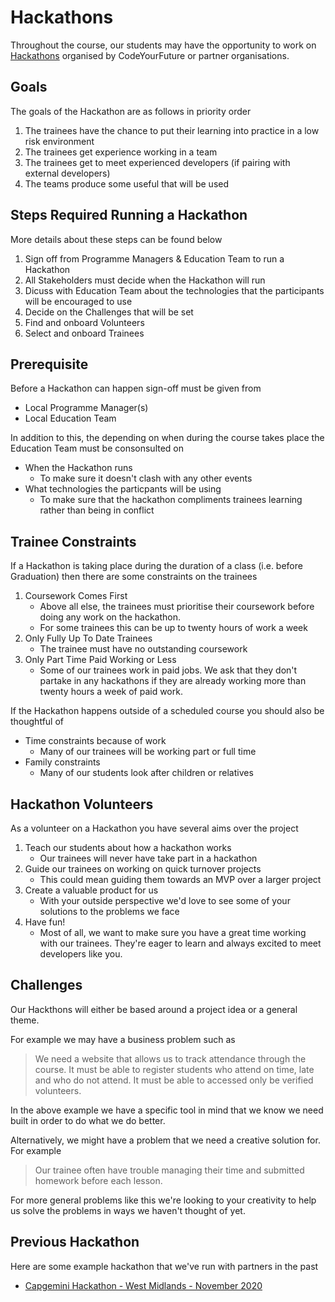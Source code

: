 # Hackathons

Throughout the course, our students may have the opportunity to work on [Hackathons](https://en.wikipedia.org/wiki/Hackathon) organised by CodeYourFuture or partner organisations.

## Goals

The goals of the Hackathon are as follows in priority order

1. The trainees have the chance to put their learning into practice in a low risk environment
2. The trainees get experience working in a team
3. The trainees get to meet experienced developers (if pairing with external developers)
4. The teams produce some useful that will be used

## Steps Required Running a Hackathon

More details about these steps can be found below

1. Sign off from Programme Managers & Education Team to run a Hackathon
2. All Stakeholders must decide when the Hackathon will run
3. Dicuss with Education Team about the technologies that the participants will be encouraged to use
4. Decide on the Challenges that will be set
5. Find and onboard Volunteers
6. Select and onboard Trainees

## Prerequisite

Before a Hackathon can happen sign-off must be given from

* Local Programme Manager(s)
* Local Education Team

In addition to this, the depending on when during the course takes place the Education Team must be consonsulted on

* When the Hackathon runs
  * To make sure it doesn't clash with any other events
* What technologies the particpants will be using
  * To make sure that the hackathon compliments trainees learning rather than being in conflict

## Trainee Constraints

If a Hackathon is taking place during the duration of a class (i.e. before Graduation) then there are some constraints on the trainees

1. Coursework Comes First
   * Above all else, the trainees must prioritise their coursework before doing any work on the hackathon.
   * For some trainees this can be up to twenty hours of work a week
2. Only Fully Up To Date Trainees
   * The trainee must have no outstanding coursework
3. Only Part Time Paid Working or Less
   * Some of our trainees work in paid jobs. We ask that they don't partake in any hackathons if they are already working more than twenty hours a week of paid work.

If the Hackathon happens outside of a scheduled course you should also be thoughtful of

* Time constraints because of work
  * Many of our trainees will be working part or full time
* Family constraints
  * Many of our students look after children or relatives

## Hackathon Volunteers

As a volunteer on a Hackathon you have several aims over the project

1. Teach our students about how a hackathon works
   * Our trainees  will never have take part in a hackathon
2. Guide our trainees on working on quick turnover projects
   * This could mean guiding them towards an MVP over a larger project
3. Create a valuable product for us
   * With your outside perspective we'd love to see some of your solutions to the problems we face
4. Have fun!
   * Most of all, we want to make sure you have a great time working with our trainees. They're eager to learn and always excited to meet developers like you.

## Challenges

Our Hackthons will either be based around a project idea or a general theme.

For example we may have a business problem such as

> We need a website that allows us to track attendance through the course. It must be able to register students who attend on time, late and who do not attend. It must be able to accessed only be verified volunteers.

In the above example we have a specific tool in mind that we know we need built in order to do what we do better.

Alternatively, we might have a problem that we need a creative solution for. For example

> Our trainee often have trouble managing their time and submitted homework before each lesson.

For more general problems like this we're looking to your creativity to help us solve the problems in ways we haven't thought of yet.

## Previous Hackathon

Here are some example hackathon that we've run with partners in the past

* [Capgemini Hackathon - West Midlands - November 2020](https://docs.google.com/document/d/1ZSA10i9ub6Mm\_OpQKl3Esl6vP\_A\_crq7PiCwqzeTx6s/edit)
